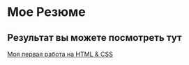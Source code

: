 # Мое Резюме

 ## Результат вы можете посмотреть тут

 [Моя первая работа на HTML & CSS](https://morfielm.github.io/resume/)
